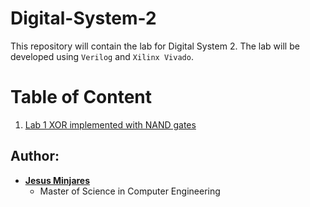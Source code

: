 # Digital-System-2
This repository will contain the lab for Digital System 2. The lab will be developed using `Verilog` and `Xilinx Vivado`.

# Table of Content
1) [Lab 1  XOR implemented with NAND gates](https://github.com/jminjares4/Digital-System-2/tree/main/Lab%201)

## Author:
* [**Jesus Minjares**](htpps://github.com/jminjares4)
  * Master of Science in Computer Engineering